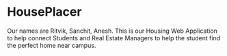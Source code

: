 # HousePlacer
Our names are Ritvik, Sanchit, Anesh.
This is our Housing Web Application to help connect Students and Real Estate Managers to help the student find the perfect home near campus.